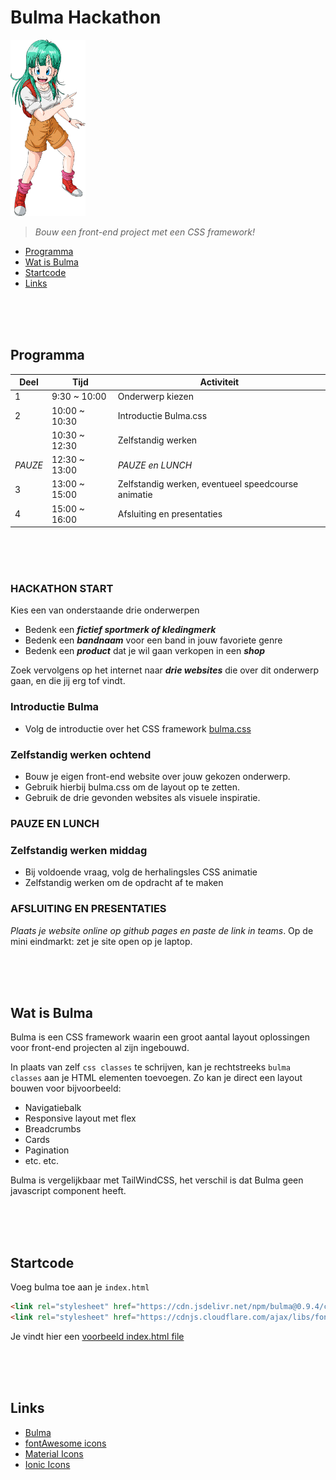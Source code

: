 # Bulma Hackathon

<img src="./images/bulma.webp" width="120"/>

> *Bouw een front-end project met een CSS framework!*

- [Programma](#programma)
- [Wat is Bulma](#wat-is-bulma)
- [Startcode](#startcode)
- [Links](#links)

<br><br><br>

## Programma

|Deel   |Tijd   |Activiteit   |
|---|---|---|
|1  |9:30 ~ 10:00 | Onderwerp kiezen  |
|2  |10:00 ~ 10:30 | Introductie Bulma.css  |
|   |10:30 ~ 12:30 | Zelfstandig werken  |
|*PAUZE* |12:30 ~ 13:00 | *PAUZE en LUNCH*  |
|3  |13:00 ~ 15:00 | Zelfstandig werken, eventueel speedcourse animatie  |
|4  |15:00 ~ 16:00 | Afsluiting en presentaties |

<br><br><br>

### HACKATHON START

Kies een van onderstaande drie onderwerpen

- Bedenk een ***fictief sportmerk of kledingmerk***
- Bedenk een ***bandnaam*** voor een band in jouw favoriete genre
- Bedenk een ***product*** dat je wil gaan verkopen in een ***shop***

Zoek vervolgens op het internet naar ***drie websites*** die over dit onderwerp gaan, en die jij erg tof vindt.

### Introductie Bulma

- Volg de introductie over het CSS framework [bulma.css](https://bulma.io)

### Zelfstandig werken ochtend

- Bouw je eigen front-end website over jouw gekozen onderwerp. 
- Gebruik hierbij bulma.css om de layout op te zetten. 
- Gebruik de drie gevonden websites als visuele inspiratie. 

### PAUZE EN LUNCH

### Zelfstandig werken middag

- Bij voldoende vraag, volg de herhalingsles CSS animatie
- Zelfstandig werken om de opdracht af te maken

### AFSLUITING EN PRESENTATIES

*Plaats je website online op github pages en paste de link in teams*. Op de mini eindmarkt: zet je site open op je laptop.

<br><br><br>

## Wat is Bulma

Bulma is een CSS framework waarin een groot aantal layout oplossingen voor front-end projecten al zijn ingebouwd. 

In plaats van zelf `css classes` te schrijven, kan je rechtstreeks `bulma classes` aan je HTML elementen toevoegen. Zo kan je direct een layout bouwen voor bijvoorbeeld:

- Navigatiebalk
- Responsive layout met flex
- Breadcrumbs
- Cards
- Pagination
- etc. etc.

Bulma is vergelijkbaar met TailWindCSS, het verschil is dat Bulma geen javascript component heeft.

<br><br><br>

## Startcode

Voeg bulma toe aan je `index.html`
```html
<link rel="stylesheet" href="https://cdn.jsdelivr.net/npm/bulma@0.9.4/css/bulma.min.css">
<link rel="stylesheet" href="https://cdnjs.cloudflare.com/ajax/libs/font-awesome/6.4.2/css/all.min.css">
```
Je vindt hier een [voorbeeld index.html file](./index.html)



<br><br><br>

## Links

- [Bulma](https://bulma.io)
- [fontAwesome icons](https://fontawesome.com/search?s=solid&f=classic&o=r) 
- [Material Icons](https://fonts.google.com/icons)
- [Ionic Icons](https://ionic.io/ionicons)

